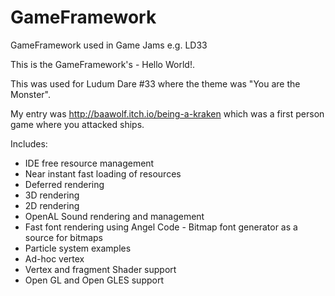 # GameFramework
GameFramework used in Game Jams e.g. LD33

This is the GameFramework's - Hello World!.

This was used for Ludum Dare #33 where the theme was "You are the Monster".

My entry was http://baawolf.itch.io/being-a-kraken which was a first person game where you attacked ships.

Includes:

* IDE free resource management
* Near instant fast loading of resources
* Deferred rendering
* 3D rendering
* 2D rendering
* OpenAL Sound rendering and management
* Fast font rendering using Angel Code - Bitmap font generator as a source for bitmaps
* Particle system examples
* Ad-hoc vertex
* Vertex and fragment Shader support
* Open GL and Open GLES support

